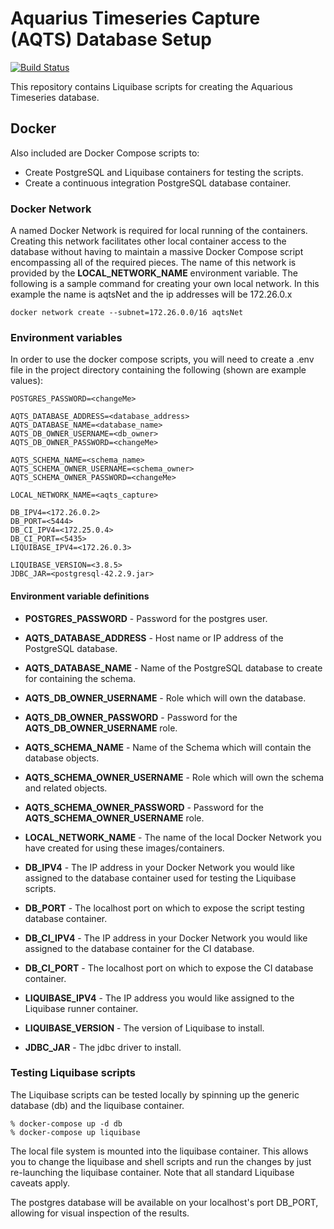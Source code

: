 # Aquarius Timeseries Capture (AQTS) Database Setup

[![Build Status](https://travis-ci.com/usgs/aqts-capture-db.svg?branch=master)](https://travis-ci.com/usgs/aqts-capture-db)

This repository contains Liquibase scripts for creating the Aquarious Timeseries database.

## Docker
Also included are Docker Compose scripts to:
* Create PostgreSQL and Liquibase containers for testing the scripts.
* Create a continuous integration PostgreSQL database container.

### Docker Network
A named Docker Network is required for local running of the containers. Creating this network facilitates other local container access to the database without having to maintain a massive Docker Compose 
script encompassing all of the required pieces. The name of this network is provided by the __LOCAL_NETWORK_NAME__ environment variable. The following is a sample command for creating your own local network. In this example the name is aqtsNet and the ip addresses will be 172.26.0.x

```
docker network create --subnet=172.26.0.0/16 aqtsNet
```

### Environment variables
In order to use the docker compose scripts, you will need to create a .env file in the project directory containing 
the following (shown are example values):

```
POSTGRES_PASSWORD=<changeMe>

AQTS_DATABASE_ADDRESS=<database_address>
AQTS_DATABASE_NAME=<database_name>
AQTS_DB_OWNER_USERNAME=<db_owner>
AQTS_DB_OWNER_PASSWORD=<changeMe>

AQTS_SCHEMA_NAME=<schema_name>
AQTS_SCHEMA_OWNER_USERNAME=<schema_owner>
AQTS_SCHEMA_OWNER_PASSWORD=<changeMe>

LOCAL_NETWORK_NAME=<aqts_capture>

DB_IPV4=<172.26.0.2>
DB_PORT=<5444>
DB_CI_IPV4=<172.25.0.4>
DB_CI_PORT=<5435>
LIQUIBASE_IPV4=<172.26.0.3>

LIQUIBASE_VERSION=<3.8.5>
JDBC_JAR=<postgresql-42.2.9.jar>

```

#### Environment variable definitions

* **POSTGRES_PASSWORD** - Password for the postgres user.

* **AQTS_DATABASE_ADDRESS** - Host name or IP address of the PostgreSQL database.
* **AQTS_DATABASE_NAME** - Name of the PostgreSQL database to create for containing the schema.
* **AQTS_DB_OWNER_USERNAME** - Role which will own the database.
* **AQTS_DB_OWNER_PASSWORD** - Password for the **AQTS_DB_OWNER_USERNAME** role.

* **AQTS_SCHEMA_NAME** - Name of the Schema which will contain the database objects.
* **AQTS_SCHEMA_OWNER_USERNAME** - Role which will own the schema and related objects.
* **AQTS_SCHEMA_OWNER_PASSWORD** - Password for the **AQTS_SCHEMA_OWNER_USERNAME** role.

* **LOCAL_NETWORK_NAME** - The name of the local Docker Network you have created for using these images/containers.

* **DB_IPV4** - The IP address in your Docker Network you would like assigned to the database container used for testing the Liquibase scripts.
* **DB_PORT** - The localhost port on which to expose the script testing database container.
* **DB_CI_IPV4** - The IP address in your Docker Network you would like assigned to the database container for the CI database.
* **DB_CI_PORT** - The localhost port on which to expose the CI database container.
* **LIQUIBASE_IPV4** - The IP address you would like assigned to the Liquibase runner container.

* **LIQUIBASE_VERSION** - The version of Liquibase to install.
* **JDBC_JAR** - The jdbc driver to install.

### Testing Liquibase scripts
The Liquibase scripts can be tested locally by spinning up the generic database (db) and the liquibase container.

```
% docker-compose up -d db
% docker-compose up liquibase
```

The local file system is mounted into the liquibase container. This allows you to change the liquibase and shell scripts and run the changes by just re-launching the liquibase container. Note that all standard Liquibase caveats apply.

The postgres database will be available on your localhost's port DB_PORT, allowing for visual inspection of the results.
